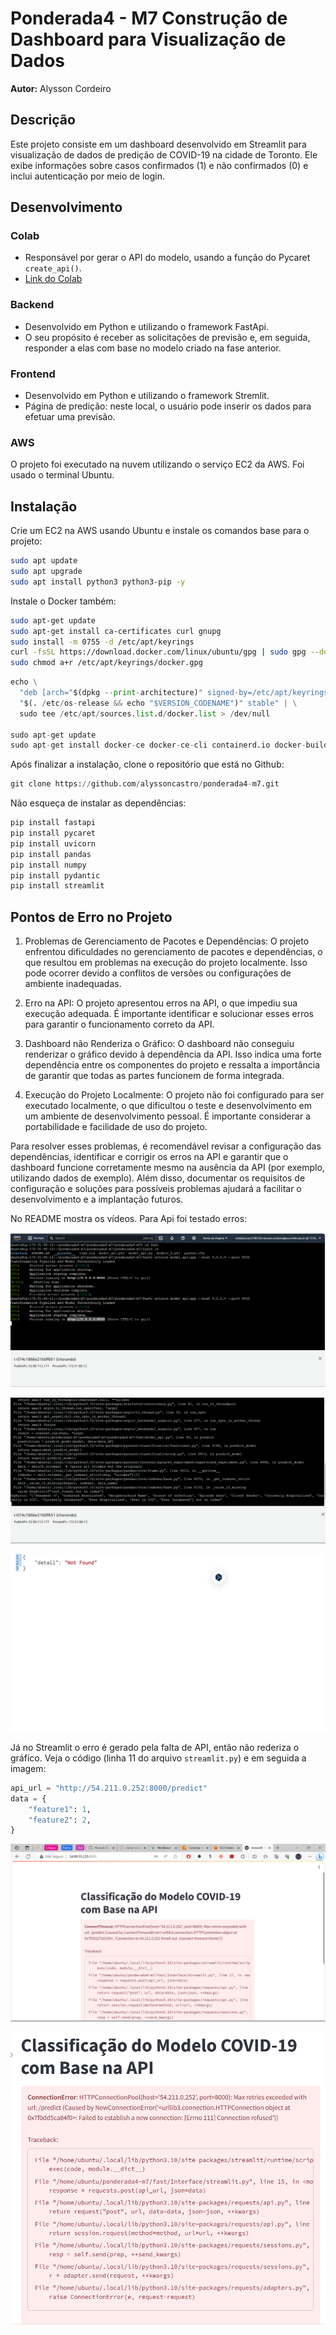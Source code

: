 # Ponderada4 - M7 Construção de Dashboard para Visualização de Dados

**Autor:** Alysson Cordeiro

## Descrição

Este projeto consiste em um dashboard desenvolvido em Streamlit para visualização de dados de predição de COVID-19 na cidade de Toronto. Ele exibe informações sobre casos confirmados (1) e não confirmados (0) e inclui autenticação por meio de login.

## Desenvolvimento

### Colab

- Responsável por gerar o API do modelo, usando a função do Pycaret `create_api()`.
- [Link do Colab](https://colab.research.google.com/drive/1fGh0QMEHhlC0hivOub03WCWFFvTzTu_7?usp=sharing)

### Backend

- Desenvolvido em Python e utilizando o framework FastApi.
- O seu propósito é receber as solicitações de previsão e, em seguida, responder a elas com base no modelo criado na fase anterior.

### Frontend

- Desenvolvido em Python e utilizando o framework Stremlit.
- Página de predição: neste local, o usuário pode inserir os dados para efetuar uma previsão.

### AWS

O projeto foi executado na nuvem utilizando o serviço EC2 da AWS. Foi usado o terminal Ubuntu.

## Instalação

Crie um EC2 na AWS usando Ubuntu e instale os comandos base para o projeto:

```bash
sudo apt update
sudo apt upgrade
sudo apt install python3 python3-pip -y
```
Instale o Docker também:
```bash
sudo apt-get update
sudo apt-get install ca-certificates curl gnupg
sudo install -m 0755 -d /etc/apt/keyrings
curl -fsSL https://download.docker.com/linux/ubuntu/gpg | sudo gpg --dearmor -o /etc/apt/keyrings/docker.gpg
sudo chmod a+r /etc/apt/keyrings/docker.gpg
```

```python
echo \
  "deb [arch="$(dpkg --print-architecture)" signed-by=/etc/apt/keyrings/docker.gpg] https://download.docker.com/linux/ubuntu \
  "$(. /etc/os-release && echo "$VERSION_CODENAME")" stable" | \
  sudo tee /etc/apt/sources.list.d/docker.list > /dev/null

sudo apt-get update
sudo apt-get install docker-ce docker-ce-cli containerd.io docker-buildx-plugin docker-compose-plugin

```

Após finalizar a instalação, clone o repositório que está no Github:

```python
git clone https://github.com/alyssoncastro/ponderada4-m7.git
```

Não esqueça de  instalar as dependências:

```python
pip install fastapi
pip install pycaret
pip install uvicorn
pip install pandas
pip install numpy
pip install pydantic
pip install streamlit
```

## Pontos de Erro no Projeto
1. Problemas de Gerenciamento de Pacotes e Dependências: O projeto enfrentou dificuldades no gerenciamento de pacotes e dependências, o que resultou em problemas na execução do projeto localmente. Isso pode ocorrer devido a conflitos de versões ou configurações de ambiente inadequadas.

2. Erro na API: O projeto apresentou erros na API, o que impediu sua execução adequada. É importante identificar e solucionar esses erros para garantir o funcionamento correto da API.

3. Dashboard não Renderiza o Gráfico: O dashboard não conseguiu renderizar o gráfico devido à dependência da API. Isso indica uma forte dependência entre os componentes do projeto e ressalta a importância de garantir que todas as partes funcionem de forma integrada.

4. Execução do Projeto Localmente: O projeto não foi configurado para ser executado localmente, o que dificultou o teste e desenvolvimento em um ambiente de desenvolvimento pessoal. É importante considerar a portabilidade e facilidade de uso do projeto.

Para resolver esses problemas, é recomendável revisar a configuração das dependências, identificar e corrigir os erros na API e garantir que o dashboard funcione corretamente mesmo na ausência da API (por exemplo, utilizando dados de exemplo). Além disso, documentar os requisitos de configuração e soluções para possíveis problemas ajudará a facilitar o desenvolvimento e a implantação futuros.

No README mostra os vídeos. Para Api foi testado erros:

![Erros API](img/chorando.png)

![Erros API](img/erros_das_colunas..png)

![Erros API](img/image%20(29).png)

Já no Streamlit o erro é gerado pela falta de API, então não rederiza o gráfico. Veja o código (linha 11 do arquivo ```streamlit.py```) e em seguida a imagem:

```python
api_url = "http://54.211.0.252:8000/predict" 
data = {
    "feature1": 1,
    "feature2": 2,
}
```

![Erros API](img/streamli-nuvem.png)

![Erros API](img/streamlit-img.png)